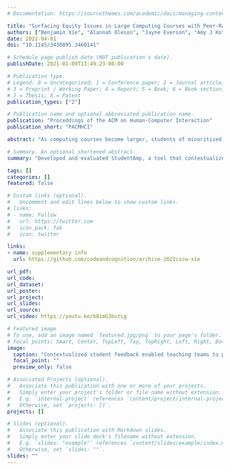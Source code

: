 ```yaml
---
# Documentation: https://sourcethemes.com/academic/docs/managing-content/

title: "Surfacing Equity Issues in Large Computing Courses with Peer-Ranked, Demographically-Labeled Student Feedback"
authors: ["Benjamin Xie", "Alannah Oleson", "Jayne Everson", "Amy J Ko"]
date: 2022-04-01
doi: "10.1145/3430895.3460141"

# Schedule page publish date (NOT publication's date).
publishDate: 2021-01-09T13:49:23-08:00

# Publication type.
# Legend: 0 = Uncategorized; 1 = Conference paper; 2 = Journal article;
# 3 = Preprint / Working Paper; 4 = Report; 5 = Book; 6 = Book section;
# 7 = Thesis; 8 = Patent
publication_types: ["2"]

# Publication name and optional abbreviated publication name.
publication: "Proceddings of the ACM on Human-Computer Interaction"
publication_short: "PACMHCI"

abstract: "As computing courses become larger, students of minoritized groups continue to disproportionately face challenges that hinder their academic and professional success (e.g. implicit bias, microaggressions, lack of resources, assumptions of preparatory privilege). This can impact career aspirations and sense of belonging in computing communities. Instructors have the power to make immediate changes to support more equitable learning, but they are often unaware of students’ challenges. To help both instructors and students understand the inequities in their classes, we developed StudentAmp, an interactive system that uses student feedback and self-reported demographic information (e.g. gender, ethnicity, disability, educational background) to show challenges and how they affect students differently. To help instructors make sense of feedback, StudentAmp ranks challenges by student-perceived disruptiveness. We conducted formative evaluations with five large college computing courses (150 - 750 students) being taught remotely during the COVID-19 pandemic. We found that students shared challenges beyond the scope of the course, perceived sharing information about who they were as useful but potentially dangerous, and that teaching teams were able to use this information to consider the positionality of students sharing challenges. Our findings relate to a central design tension of supporting equity by sharing contextualized information about students while also ensuring their privacy and well-being."

# Summary. An optional shortened abstract.
summary: "Developed and evaluated StudentAmp, a tool that contextualized student feedback to enable teaching teams to perspective take for more equitable interpretation of student feedback data."

tags: []
categories: []
featured: false

# Custom links (optional).
#   Uncomment and edit lines below to show custom links.
# links:
# - name: Follow
#   url: https://twitter.com
#   icon_pack: fab
#   icon: twitter

links:
- name: supplementary info
  url: https://github.com/codeandcognition/archive-2022cscw-xie

url_pdf:
url_code:
url_dataset:
url_poster:
url_project:
url_slides:
url_source:
url_video: https://youtu.be/b8imG3bvtLg

# Featured image
# To use, add an image named `featured.jpg/png` to your page's folder. 
# Focal points: Smart, Center, TopLeft, Top, TopRight, Left, Right, BottomLeft, Bottom, BottomRight.
image:
  caption: "Contextualized student feedback enabled teaching teams to perspective take and consider minoritized perspectives."
  focal_point: ""
  preview_only: false

# Associated Projects (optional).
#   Associate this publication with one or more of your projects.
#   Simply enter your project's folder or file name without extension.
#   E.g. `internal-project` references `content/project/internal-project/index.md`.
#   Otherwise, set `projects: []`.
projects: []

# Slides (optional).
#   Associate this publication with Markdown slides.
#   Simply enter your slide deck's filename without extension.
#   E.g. `slides: "example"` references `content/slides/example/index.md`.
#   Otherwise, set `slides: ""`.
slides: ""
---
```

